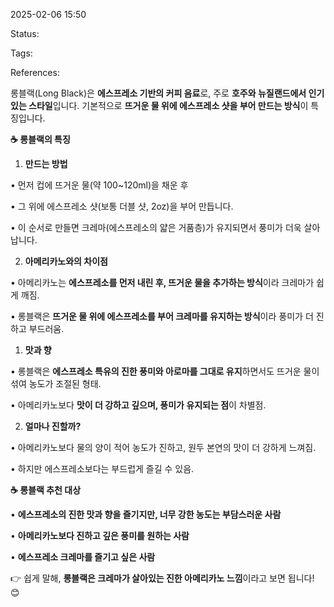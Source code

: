 2025-02-06 15:50

Status:

Tags:

References:


롱블랙(Long Black)은 **에스프레소 기반의 커피 음료**로, 주로 **호주와 뉴질랜드에서 인기 있는 스타일**입니다. 기본적으로 **뜨거운 물 위에 에스프레소 샷을 부어 만드는 방식**이 특징입니다.

  

**☕ 롱블랙의 특징**

1. **만드는 방법**

• 먼저 컵에 뜨거운 물(약 100~120ml)을 채운 후

• 그 위에 에스프레소 샷(보통 더블 샷, 2oz)을 부어 만듭니다.

• 이 순서로 만들면 크레마(에스프레소의 얇은 거품층)가 유지되면서 풍미가 더욱 살아납니다.

2. **아메리카노와의 차이점**

• 아메리카노는 **에스프레소를 먼저 내린 후, 뜨거운 물을 추가하는 방식**이라 크레마가 쉽게 깨짐.

• 롱블랙은 **뜨거운 물 위에 에스프레소를 부어 크레마를 유지하는 방식**이라 풍미가 더 진하고 부드러움.

1. **맛과 향**

• 롱블랙은 **에스프레소 특유의 진한 풍미와 아로마를 그대로 유지**하면서도 뜨거운 물이 섞여 농도가 조절된 형태.

• 아메리카노보다 **맛이 더 강하고 깊으며, 풍미가 유지되는 점**이 차별점.

2. **얼마나 진할까?**

• 아메리카노보다 물의 양이 적어 농도가 진하고, 원두 본연의 맛이 더 강하게 느껴짐.

• 하지만 에스프레소보다는 부드럽게 즐길 수 있음.

  

**☕ 롱블랙 추천 대상**

• **에스프레소의 진한 맛과 향을 즐기지만, 너무 강한 농도는 부담스러운 사람**

• **아메리카노보다 진하고 깊은 풍미를 원하는 사람**

• **에스프레소 크레마를 즐기고 싶은 사람**

  

👉 쉽게 말해, **롱블랙은 크레마가 살아있는 진한 아메리카노 느낌**이라고 보면 됩니다! 😊